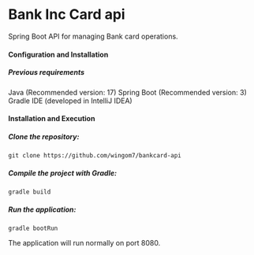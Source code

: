 # Bank Inc Card api
Spring Boot API for managing Bank card operations.

#### Configuration and Installation
##### Previous requirements
Java (Recommended version: 17)
Spring Boot (Recommended version: 3)
Gradle
IDE (developed in IntelliJ IDEA)

#### Installation and Execution
##### Clone the repository:
`git clone https://github.com/wingom7/bankcard-api`

##### Compile the project with Gradle:
`gradle build`

##### Run the application:
`gradle bootRun`

The application will run normally on port 8080.